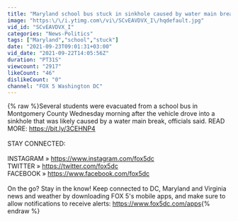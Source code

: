 ```yaml
---
title: "Maryland school bus stuck in sinkhole caused by water main break | FOX 5 DC"
image: "https:\/\/i.ytimg.com\/vi\/SCvEAVDVX_I\/hqdefault.jpg"
vid_id: "SCvEAVDVX_I"
categories: "News-Politics"
tags: ["Maryland","school","stuck"]
date: "2021-09-23T09:01:31+03:00"
vid_date: "2021-09-22T14:05:56Z"
duration: "PT31S"
viewcount: "2917"
likeCount: "46"
dislikeCount: "0"
channel: "FOX 5 Washington DC"
---
```

{% raw %}Several students were evacuated from a school bus in Montgomery County Wednesday morning after the vehicle drove into a sinkhole that was likely caused by a water main break, officials said. READ MORE: <a rel="nofollow" target="blank" href="https://bit.ly/3CEHNP4">https://bit.ly/3CEHNP4</a><br /><br />STAY CONNECTED:<br /><br />INSTAGRAM » <a rel="nofollow" target="blank" href="https://www.instagram.com/fox5dc">https://www.instagram.com/fox5dc</a><br />TWITTER » <a rel="nofollow" target="blank" href="https://twitter.com/fox5dc">https://twitter.com/fox5dc</a><br />FACEBOOK » <a rel="nofollow" target="blank" href="https://www.facebook.com/fox5dc">https://www.facebook.com/fox5dc</a><br /><br />On the go? Stay in the know! Keep connected to DC, Maryland and Virginia news and weather by downloading FOX 5's mobile apps, and make sure to allow notifications to receive alerts: <a rel="nofollow" target="blank" href="https://www.fox5dc.com/apps">https://www.fox5dc.com/apps</a>{% endraw %}
